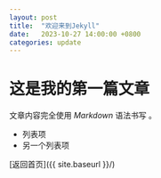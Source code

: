 ```yaml
---
layout: post
title:  "欢迎来到Jekyll"
date:   2023-10-27 14:00:00 +0800
categories: update
---
```


# 这是我的第一篇文章

文章内容完全使用 *Markdown* 语法书写 。

- 列表项
- 另一个列表项

[返回首页]({{ site.baseurl }}/)

